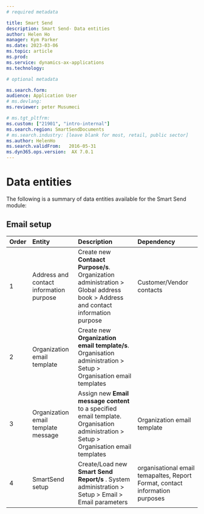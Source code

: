 ```yaml
---
# required metadata

title: Smart Send 
description: Smart Send- Data entities
author: Helen Ho
manager: Kym Parker
ms.date: 2023-03-06
ms.topic: article
ms.prod: 
ms.service: dynamics-ax-applications
ms.technology: 

# optional metadata

ms.search.form:  
audience: Application User
# ms.devlang: 
ms.reviewer: peter Musumeci

# ms.tgt_pltfrm: 
ms.custom: ["21901", "intro-internal"]
ms.search.region: SmartSendDocuments
# ms.search.industry: [leave blank for most, retail, public sector]
ms.author: HelenHo
ms.search.validFrom:   2016-05-31
ms.dyn365.ops.version:  AX 7.0.1
---
```


# Data entities

The following is a summary of data entities available for the Smart Send module:
## Email setup


**Order**| **Entity**                      | **Description**	                                                                                        | **Dependency**
:-----   |:------------------------        |:-------------------                                                                                      |:------------------------
1	| Address and contact information purpose  | Create new **Contaact Purpose/s**. Organization administration > Global address book > Address and contact information purpose| Customer/Vendor contacts
2	| Organization email template  | Create new **Organization email template/s**. Organisation administration > Setup > Organisation email templates
3	| Organization email template message  | Assign new **Email message content** to a specified email template. Organisation administration > Setup > Organisation email templates| Organization email template 
4	| SmartSend setup  | Create/Load  new **Smart Send Report/s** . System administration > Setup > Email > Email parameters | organisational email temapaltes, Report Format,  contact information purposes 

